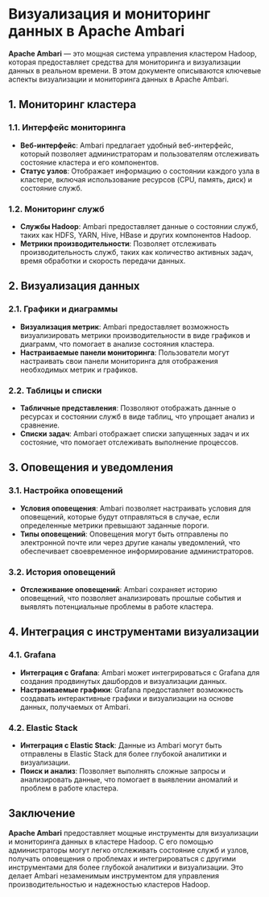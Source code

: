 # Визуализация и мониторинг данных в Apache Ambari

**Apache Ambari** — это мощная система управления кластером Hadoop, которая предоставляет средства для мониторинга и визуализации данных в реальном времени. В этом документе описываются ключевые аспекты визуализации и мониторинга данных в Apache Ambari.

## 1. **Мониторинг кластера**

### 1.1. **Интерфейс мониторинга**
- **Веб-интерфейс**: Ambari предлагает удобный веб-интерфейс, который позволяет администраторам и пользователям отслеживать состояние кластера и его компонентов.
- **Статус узлов**: Отображает информацию о состоянии каждого узла в кластере, включая использование ресурсов (CPU, память, диск) и состояние служб.

### 1.2. **Мониторинг служб**
- **Службы Hadoop**: Ambari предоставляет данные о состоянии служб, таких как HDFS, YARN, Hive, HBase и других компонентов Hadoop.
- **Метрики производительности**: Позволяет отслеживать производительность служб, таких как количество активных задач, время обработки и скорость передачи данных.

## 2. **Визуализация данных**

### 2.1. **Графики и диаграммы**
- **Визуализация метрик**: Ambari предоставляет возможность визуализировать метрики производительности в виде графиков и диаграмм, что помогает в анализе состояния кластера.
- **Настраиваемые панели мониторинга**: Пользователи могут настраивать свои панели мониторинга для отображения необходимых метрик и графиков.

### 2.2. **Таблицы и списки**
- **Табличные представления**: Позволяют отображать данные о ресурсах и состоянии служб в виде таблиц, что упрощает анализ и сравнение.
- **Списки задач**: Ambari отображает списки запущенных задач и их состояние, что помогает отслеживать выполнение процессов.

## 3. **Оповещения и уведомления**

### 3.1. **Настройка оповещений**
- **Условия оповещения**: Ambari позволяет настраивать условия для оповещений, которые будут отправляться в случае, если определенные метрики превышают заданные пороги.
- **Типы оповещений**: Оповещения могут быть отправлены по электронной почте или через другие каналы уведомлений, что обеспечивает своевременное информирование администраторов.

### 3.2. **История оповещений**
- **Отслеживание оповещений**: Ambari сохраняет историю оповещений, что позволяет анализировать прошлые события и выявлять потенциальные проблемы в работе кластера.

## 4. **Интеграция с инструментами визуализации**

### 4.1. **Grafana**
- **Интеграция с Grafana**: Ambari может интегрироваться с Grafana для создания продвинутых дашбордов и визуализации данных.
- **Настраиваемые графики**: Grafana предоставляет возможность создавать интерактивные графики и визуализации на основе данных, получаемых от Ambari.

### 4.2. **Elastic Stack**
- **Интеграция с Elastic Stack**: Данные из Ambari могут быть отправлены в Elastic Stack для более глубокой аналитики и визуализации.
- **Поиск и анализ**: Позволяет выполнять сложные запросы и анализировать данные, что помогает в выявлении аномалий и проблем в работе кластера.

## Заключение

**Apache Ambari** предоставляет мощные инструменты для визуализации и мониторинга данных в кластере Hadoop. С его помощью администраторы могут легко отслеживать состояние служб и узлов, получать оповещения о проблемах и интегрироваться с другими инструментами для более глубокой аналитики и визуализации. Это делает Ambari незаменимым инструментом для управления производительностью и надежностью кластеров Hadoop.
